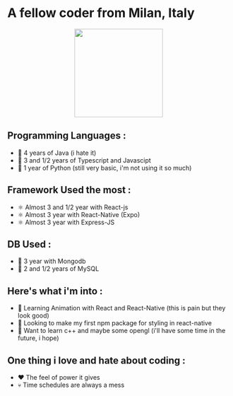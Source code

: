 # A fellow coder from Milan, Italy

<p align="center">
<img src="https://avatars.githubusercontent.com/u/61201884"  height="200px" />
</p>

## Programming Languages : 

- 📙 4 years of Java (i hate it)
- 📙 3 and 1/2 years of Typescript and Javascipt 
- 📙 1 year of Python (still very basic, i'm not using it so much) 


## Framework Used the most : 

- ⚛️ Almost 3 and 1/2 year with React-js
- ⚛️ Almost 3 year with React-Native (Expo)
- ⚛️ Almost 3 year with Express-JS

## DB Used : 

- 📙 3 year with Mongodb
- 📙 2 and 1/2 years of MySQL

## Here's what i'm into : 

- 📖 Learning Animation with React and React-Native (this is pain but they look good)
- 🔭 Looking to make my first npm package for styling in react-native
- 📖 Want to learn c++ and maybe some opengl (i'll have some time in the future, i hope)

## One thing i love and hate about coding : 

- ❤️ The feel of power it gives
- 💀 Time schedules are always a mess
